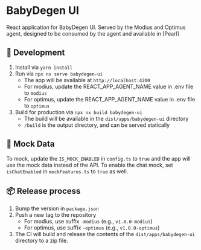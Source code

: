 # BabyDegen UI

React application for BabyDegen UI.
Served by the Modius and Optimus agent, designed to be consumed by the agent and available in [Pearl]

## 🚀 Development

1. Install via `yarn install`
2. Run via `npx nx serve babydegen-ui`
    - The app will be available at `http://localhost:4200`
    - For modius, update the REACT_APP_AGENT_NAME value in .env file to `modius`
    - For optimus, update the REACT_APP_AGENT_NAME value in .env file to `optimus` 
3. Build for production via `npx nx build babydegen-ui`
    - The build will be available in the `dist/apps/babydegen-ui` directory
    - `/build` is the output directory, and can be served statically

## 🧪 Mock Data
To mock, update the `IS_MOCK_ENABLED` in `config.ts` to `true` and the app will use the mock data instead of the API. To enable the chat mock, set `isChatEnabled` in `mockFeatures.ts` to `true` as well.

## 📦 Release process

1. Bump the version in `package.json`
2. Push a new tag to the repository
    - For modius, use suffix `-modius` (e.g., `v1.0.0-modius`)
    - For optimus, use suffix `-optimus` (e.g., `v1.0.0-optimus`)
3. The CI will build and release the contents of the `dist/apps/babydegen-ui` directory to a zip file.

